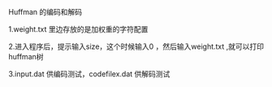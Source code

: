 Huffman 的编码和解码

1.weight.txt 里边存放的是加权重的字符配置

2.进入程序后，提示输入size，这个时候输入0 ，然后输入weight.txt ,就可以打印huffman树

3.input.dat 供编码测试，codefilex.dat 供解码测试